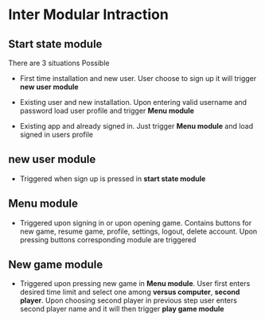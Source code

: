 
# Inter Modular Intraction

## Start state module

There are 3 situations Possible

* First time installation and new user. User choose to sign up it
will trigger **new user module**

* Existing user and new installation. Upon entering valid username
and password load user profile and trigger **Menu module**

* Existing app and already signed in. Just trigger **Menu module** and 
load signed in users profile

## new user module

* Triggered when sign up is pressed in **start state module**

## Menu module

* Triggered upon signing in or upon opening game. Contains buttons
for new game, resume game, profile, settings, logout, delete account.
Upon pressing buttons corresponding module are triggered

## New game module

* Triggered upon pressing new game in **Menu module**. User first enters
desired time limit and select one among **versus computer**, **second player**.
Upon choosing second player in previous step user enters second player name and
it will then trigger **play game module**
